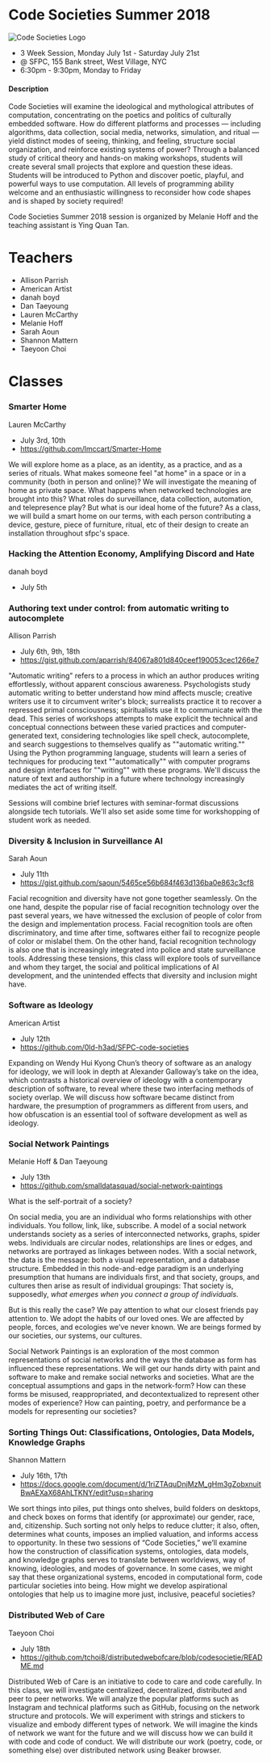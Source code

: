 # Code Societies Summer 2018

![Code Societies Logo](assets/codesocieties.jpg)

- 3 Week Session, Monday July 1st - Saturday July 21st
- @ SFPC, 155 Bank street, West Village, NYC
- 6:30pm - 9:30pm, Monday to Friday

#### Description
Code Societies will examine the ideological and mythological attributes of
computation, concentrating on the poetics and politics of culturally embedded
software. How do different platforms and processes — including algorithms, data
collection, social media, networks, simulation, and ritual — yield distinct
modes of seeing, thinking, and feeling, structure social organization, and
reinforce existing systems of power? Through a balanced study of critical theory
and hands-on making workshops, students will create several small projects that
explore and question these ideas. Students will be introduced to Python and
discover poetic, playful, and powerful ways to use computation. All levels of
programming ability welcome and an enthusiastic willingness to reconsider how
code shapes and is shaped by society required!

Code Societies Summer 2018 session is organized by Melanie Hoff and the teaching
assistant is Ying Quan Tan.


# Teachers

- Allison Parrish
- American Artist
- danah boyd
- Dan Taeyoung
- Lauren McCarthy
- Melanie Hoff
- Sarah Aoun
- Shannon Mattern
- Taeyoon Choi

# Classes

### Smarter Home
Lauren McCarthy
- July 3rd, 10th
- https://github.com/lmccart/Smarter-Home

We will explore home as a place, as an identity, as a practice, and as a series
of rituals. What makes someone feel "at home" in a space or in a community (both
in person and online)? We will investigate the meaning of home as private space.
What happens when networked technologies are brought into this? What roles do
surveillance, data collection, automation, and telepresence play? But what is
our ideal home of the future? As a class, we will build a smart home on our
terms, with each person contributing a device, gesture, piece of furniture,
ritual, etc of their design to create an installation throughout sfpc's space.


### Hacking the Attention Economy, Amplifying Discord and Hate
danah boyd
- July 5th


### Authoring text under control: from automatic writing to autocomplete
Allison Parrish
- July 6th, 9th, 18th
- https://gist.github.com/aparrish/84067a801d840ceef190053cec1266e7

"Automatic writing" refers to a process in which an author produces writing
effortlessly, without apparent conscious awareness. Psychologists study
automatic writing to better understand how mind affects muscle; creative writers
use it to circumvent writer's block; surrealists practice it to recover a
repressed primal consciousness; spiritualists use it to communicate with the
dead. This series of workshops attempts to make explicit the technical and
conceptual connections between these varied practices and computer-generated
text, considering technologies like spell check, autocomplete, and search
suggestions to themselves qualify as ""automatic writing."" Using the Python
programming language, students will learn a series of techniques for producing
text ""automatically"" with computer programs and design interfaces for
""writing"" with these programs. We'll discuss the nature of text and authorship
in a future where technology increasingly mediates the act of writing itself.

Sessions will combine brief lectures with seminar-format discussions alongside
tech tutorials. We'll also set aside some time for workshopping of student work
as needed.


### Diversity & Inclusion in Surveillance AI
Sarah Aoun
- July 11th
- https://gist.github.com/saoun/5465ce56b684f463d136ba0e863c3cf8

Facial recognition and diversity have not gone together seamlessly. On the one
hand, despite the popular rise of facial recognition technology over the past
several years, we have witnessed the exclusion of people of color from the
design and implementation process. Facial recognition tools are often
discriminatory, and time after time, softwares either fail to recognize people
of color or mislabel them. On the other hand, facial recognition technology is
also one that is increasingly integrated into police and state surveillance
tools. Addressing these tensions, this class will explore tools of surveillance
and whom they target, the social and political implications of AI development,
and the unintended effects that diversity and inclusion might have.

### Software as Ideology
American Artist
- July 12th
- https://github.com/0ld-h3ad/SFPC-code-societies

Expanding on Wendy Hui Kyong Chun’s theory of software as an analogy for
ideology, we will look in depth at Alexander Galloway’s take on the idea, which
contrasts a historical overview of ideology with a contemporary description of
software, to reveal where these two interfacing methods of society overlap. We
will discuss how software became distinct from hardware, the presumption of
programmers as different from users, and how obfuscation is an essential tool of
software development as well as ideology.

### Social Network Paintings
Melanie Hoff & Dan Taeyoung
- July 13th
- https://github.com/smalldatasquad/social-network-paintings

What is the self-portrait of a society?

On social media, you are an individual who forms relationships with other individuals. You follow, link, like, subscribe. 
A model of a social network understands society as a series of interconnected networks, graphs, spider webs. Individuals are circular nodes, relationships are lines or edges, and networks are portrayed as linkages between nodes. With a social network, the data is the message: both a visual representation, and a database structure.
Embedded in this node-and-edge paradigm is an underlying presumption that humans are individuals first, and that society, groups, and cultures then arise as result of individual groupings: That society is, supposedly, *what emerges when you connect a group of individuals.*

But is this really the case? We pay attention to what our closest friends pay attention to. We adopt the habits of our loved ones. We are affected by people, forces, and ecologies we’ve never known. We are beings formed by our societies, our systems, our cultures. 

Social Network Paintings is an exploration of the most common representations of social networks and the ways the database as form has influenced these representations. We will get our hands dirty with paint and software to make and remake social networks and societies. What are the conceptual assumptions and gaps in the network-form? How can these forms be misused, reappropriated, and decontextualized to represent other modes of experience? How can painting, poetry, and performance be a models for representing our societies?

### Sorting Things Out: Classifications, Ontologies, Data Models, Knowledge Graphs
Shannon Mattern
- July 16th, 17th
- https://docs.google.com/document/d/1riZTAquDnjMzM_gHm3gZobxnuitBwAEXaX68AhLTKNY/edit?usp=sharing

We sort things into piles, put things onto shelves, build folders on desktops,
and check boxes on forms that identify (or approximate) our gender, race, and,
citizenship. Such sorting not only helps to reduce clutter; it also, often,
determines what counts, imposes an implied valuation, and informs access to
opportunity. In these two sessions of “Code Societies,” we’ll examine how the
construction of classification systems, ontologies, data models, and knowledge
graphs serves to translate between worldviews, way of knowing, ideologies, and
modes of governance. In some cases, we might say that these organizational
systems, encoded in computational form, code particular societies into being.
How might we develop aspirational ontologies that help us to imagine more just,
inclusive, peaceful societies?

### Distributed Web of Care
Taeyoon Choi
- July 18th
- https://github.com/tchoi8/distributedwebofcare/blob/codesocietie/README.md

Distributed Web of Care is an initiative to code to care and code carefully. In
this class, we will investigate centralized, decentralized, distributed and peer
to peer networks. We will analyze the popular platforms such as Instagram and
technical platforms such as GitHub, focusing on the network structure and
protocols. We will experiment with strings and stickers to visualize and embody
different types of network. We will imagine the kinds of network we want for the
future and we will discuss how we can build it with code and code of conduct. We
will distribute our work (poetry, code, or something else) over distributed
network using Beaker browser.

